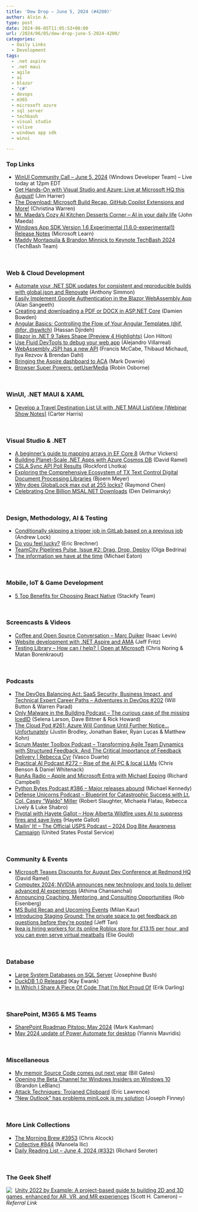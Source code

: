 ```yaml
---
title: 'Dew Drop – June 5, 2024 (#4200)'
author: Alvin A.
type: post
date: 2024-06-05T11:05:53+00:00
url: /2024/06/05/dew-drop-june-5-2024-4200/
categories:
  - Daily Links
  - Development
tags:
  - .net aspire
  - .net maui
  - agile
  - ai
  - blazor
  - 'c#'
  - devops
  - m365
  - microsoft azure
  - sql server
  - techbash
  - visual studio
  - vslive
  - windows app sdk
  - winui

---
```

### <a name="top"></a>Top Links

  * <a href="http://www.youtube.com/watch?v=pExPo1VJ8Ks" target="_blank" rel="noopener">WinUI Community Call &#8211; June 5, 2024</a> (Windows Developer Team) &#8211; Live today at 12pm EDT
  * <a href="https://devblogs.microsoft.com/visualstudio/get-hands-on-with-visual-studio-and-azure-live-at-microsoft-hq-this-august/" target="_blank" rel="noopener">Get Hands-On with Visual Studio and Azure: Live at Microsoft HQ this August!</a> (Jim Harrer)
  * <a href="http://www.youtube.com/watch?v=SfXK8INAUSQ" target="_blank" rel="noopener">The Download: Microsoft Build Recap, GitHub Copilot Extensions and More!</a> (Christina Warren)
  * <a href="http://www.youtube.com/watch?v=3Q54eTj1hv4" target="_blank" rel="noopener">Mr. Maeda&#8217;s Cozy AI Kitchen Desserts Corner &#8211; AI in your daily life</a> (John Maeda)
  * <a href="https://learn.microsoft.com/windows/apps/windows-app-sdk/experimental-channel#version-16-experimental-160-experimental1" target="_blank" rel="noopener">Windows App SDK Version 1.6 Experimental (1.6.0-experimental1) Release Notes</a> (Microsoft Learn)
  * <a href="https://vlqh-zgph.campaign-view.com/ua/viewinbrowser?od=3z5b1449310f71294fafc3d35955582e56a7fc9cec01fb440bc3cc8ba398aa18db&rd=1e7349b985326069&sd=1e7349b9853240a3&n=124296e00d8dc5&mrd=1e7349b98532408d&m=1" target="_blank" rel="noopener">Maddy Montaquila & Brandon Minnick to Keynote TechBash 2024</a> (TechBash Team)

&nbsp;

### <a name="web"></a>Web & Cloud Development

  * <a href="https://anthonysimmon.com/automate-dotnet-sdk-updates-global-json-renovate/" target="_blank" rel="noopener">Automate your .NET SDK updates for consistent and reproducible builds with global.json and Renovate</a> (Anthony Simmon)
  * <a href="https://www.syncfusion.com/blogs/post/google-authentication-blazor-wasm-app?utm_source=alvinashcraft&utm_medium=email&utm_campaign=alvinashcraft_blog_edmjun24" target="_blank" rel="noopener">Easily Implement Google Authentication in the Blazor WebAssembly App</a> (Alan Sangeeth)
  * <a href="https://damienbod.com/2024/06/05/creating-and-downloading-a-pdf-or-docx-in-asp-net-core/" target="_blank" rel="noopener">Creating and downloading a PDF or DOCX in ASP.NET Core</a> (Damien Bowden)
  * <a href="https://www.telerik.com/blogs/angular-basics-controlling-flow-angular-templates-if-for-switch" target="_blank" rel="noopener">Angular Basics: Controlling the Flow of Your Angular Templates (@if, @for, @switch)</a> (Hassan Djirdeh)
  * <a href="https://www.telerik.com/blogs/blazor-net-9-takes-shape-preview-4-highlights" target="_blank" rel="noopener">Blazor in .NET 9 Takes Shape (Preview 4 Highlights)</a> (Jon Hilton)
  * <a href="https://devblogs.microsoft.com/microsoft365dev/use-fluid-devtools-to-debug-your-web-app/" target="_blank" rel="noopener">Use Fluid DevTools to debug your web app</a> (Alejandro Villarreal)
  * <a href="https://v8.dev/blog/jspi-newapi" target="_blank" rel="noopener">WebAssembly JSPI has a new API</a> (Francis McCabe, Thibaud Michaud, Ilya Rezvov & Brendan Dahl)
  * <a href="https://www.poppastring.com/blog/bringing-the-aspire-dashboard-to-aca" target="_blank" rel="noopener">Bringing the Aspire dashboard to ACA</a> (Mark Downie)
  * <a href="https://www.robinosborne.co.uk/2024/06/04/browser-super-powers-getusermedia/" target="_blank" rel="noopener">Browser Super Powers: getUserMedia</a> (Robin Osborne)

&nbsp;

### <a name="silverlight"></a>WinUI, .NET MAUI & XAML

  * <a href="https://www.syncfusion.com/blogs/post/travel-list-ui-maui-listview-webinar?utm_source=alvinashcraft&utm_medium=email&utm_campaign=alvinashcraft_blog_edmjun24" target="_blank" rel="noopener">Develop a Travel Destination List UI with .NET MAUI ListView [Webinar Show Notes]</a> (Carter Harris)

&nbsp;

### <a name="dotnet"></a>Visual Studio & .NET

  * <a href="https://devblogs.microsoft.com/dotnet/array-mapping-in-ef-core-8/" target="_blank" rel="noopener">A beginner’s guide to mapping arrays in EF Core 8</a> (Arthur Vickers)
  * <a href="https://visualstudiomagazine.com/Articles/2024/06/03/azure-cosmos-db.aspx" target="_blank" rel="noopener">Building Planet-Scale .NET Apps with Azure Cosmos DB</a> (David Ramel)
  * <a href="https://blog.lhotka.net/2024/06/04/CSLA-Sync-API-Poll-Results" target="_blank" rel="noopener">CSLA Sync API Poll Results</a> (Rockford Lhotka)
  * <a href="https://www.textcontrol.com/blog/2024/06/04/exploring-the-comprehensive-ecosystem-of-tx-text-control-digital-document-processing-libraries/" target="_blank" rel="noopener">Exploring the Comprehensive Ecosystem of TX Text Control Digital Document Processing Libraries</a> (Bjoern Meyer)
  * <a href="https://devblogs.microsoft.com/oldnewthing/20240604-00/?p=109847" target="_blank" rel="noopener">Why does Global­Lock max out at 255 locks?</a> (Raymond Chen)
  * <a href="https://devblogs.microsoft.com/identity/msal-net-one-billion/" target="_blank" rel="noopener">Celebrating One Billion MSAL.NET Downloads</a> (Den Delimarsky)

&nbsp;

### <a name="design"></a>Design, Methodology, AI & Testing

  * <a href="https://andrewlock.net/conditionally-skipping-a-trigger-job-in-gitlab-based-on-a-previous-job/" target="_blank" rel="noopener">Conditionally skipping a trigger job in GitLab based on a previous job</a> (Andrew Lock)
  * <a href="https://imwrightshardcode.com/2024/06/do-you-feel-lucky/" target="_blank" rel="noopener">Do you feel lucky?</a> (Eric Brechner)
  * <a href="https://blog.jetbrains.com/teamcity/2024/06/teamcity-pipelines-pulse-issue2/" target="_blank" rel="noopener">TeamCity Pipelines Pulse, Issue #2: Drag, Drop, Deploy</a> (Olga Bedrina)
  * <a href="https://samestuffdifferentday.net/2024/06/04/the-information-we-have/" target="_blank" rel="noopener">The information we have at the time</a> (Michael Eaton)

&nbsp;

### <a name="mobile"></a>Mobile, IoT & Game Development

  * <a href="https://stackify.com/5-top-benefits-for-choosing-react-native/" target="_blank" rel="noopener">5 Top Benefits for Choosing React Native</a> (Stackify Team)

&nbsp;

### <a name="videos"></a>Screencasts & Videos

  * <a href="http://www.youtube.com/watch?v=Z5RAlWmtzII" target="_blank" rel="noopener">Coffee and Open Source Conversation &#8211; Marc Duiker</a> (Isaac Levin)
  * <a href="http://www.youtube.com/watch?v=pDHi9BfFai4" target="_blank" rel="noopener">Website development with .NET Aspire and AMA</a> (Jeff Fritz)
  * <a href="http://www.youtube.com/watch?v=b5260HAhEmo" target="_blank" rel="noopener">Testing Library &#8211; How can *I* help? | Open at Microsoft</a> (Chris Noring & Matan Borenkraout)

&nbsp;

### <a name="podcasts"></a>Podcasts

  * <a href="https://www.spreaker.com/episode/the-devops-balancing-act-saas-security-business-impact-and-technical-expert-career-paths-devops-202--60272152" target="_blank" rel="noopener">The DevOps Balancing Act: SaaS Security, Business Impact, and Technical Expert Career Paths &#8211; Adventures in DevOps #202</a> (Will Button & Warren Parad)
  * <a href="https://thecyberwire.com/podcasts/only-malware-in-the-building/1/notes" target="_blank" rel="noopener">Only Malware in the Building Podcast &#8211; The curious case of the missing IcedID</a> (Selena Larson, Dave Bittner & Rick Howard)
  * <a href="https://www.thecloudpod.net/podcast/261-azure-will-continue/" target="_blank" rel="noopener">The Cloud Pod #261: Azure Will Continue Until Further Notice… Unfortunately</a> (Justin Brodley, Jonathan Baker, Ryan Lucas & Matthew Kohn)
  * <a href="https://scrummastertoolbox.libsyn.com/transforming-agile-team-dynamics-with-structured-feedback-and-the-critical-importance-of-feedback-delivery-rebecca-cyr" target="_blank" rel="noopener">Scrum Master Toolbox Podcast &#8211; Transforming Agile Team Dynamics with Structured Feedback, And The Critical Importance of Feedback Delivery | Rebecca Cyr</a> (Vasco Duarte)
  * <a href="https://changelog.com/practicalai/272" target="_blank" rel="noopener">Practical AI Podcast #272 &#8211; Rise of the AI PC & local LLMs</a> (Chris Benson & Daniel Whitenack)
  * <a href="https://runasradio.com/Shows/Show/935" target="_blank" rel="noopener">RunAs Radio &#8211; Apple and Microsoft Entra with Michael Epping</a> (Richard Campbell)
  * <a href="https://pythonbytes.fm/episodes/show/386/major-releases-abound" target="_blank" rel="noopener">Python Bytes Podcast #386 &#8211; Major releases abound</a> (Michael Kennedy)
  * <a href="https://podcasters.spotify.com/pod/show/defenseunicorns/episodes/Blueprint-for-Catastrophic-Success-with-Lt--Col--Casey-Waldo-Miller-e2kfljd" target="_blank" rel="noopener">Defense Unicorns Podcast &#8211; Blueprint for Catastrophic Success with Lt. Col. Casey “Waldo” Miller</a> (Robert Slaughter, Michaela Flatau, Rebecca Lively & Luke Shabro)
  * <a href="https://pivotal-with-hayete-gallot.cohostpodcasting.com/episodes/how-alberta-wildfire-uses-ai-to-suppress-fires-and-save-lives" target="_blank" rel="noopener">Pivotal with Hayete Gallot &#8211; How Alberta Wildfire uses AI to suppress fires and save lives​</a> (Hayete Gallot)
  * <a href="https://podcasts.apple.com/us/podcast/2024-dog-bite-awareness-campaign/id1587184784?i=1000657813622" target="_blank" rel="noopener">Mailin’ It! &#8211; The Official USPS Podcast &#8211; 2024 Dog Bite Awareness Campaign</a> (United States Postal Service)

&nbsp;

### <a name="events"></a>Community & Events

  * <a href="https://visualstudiomagazine.com/Articles/2024/06/04/dev-conference.aspx" target="_blank" rel="noopener">Microsoft Teases Discounts for August Dev Conference at Redmond HQ</a> (David Ramel)
  * <a href="https://blogs.windows.com/windowsexperience/2024/06/04/computex-2024-nvidia-announces-new-technology-and-tools-to-deliver-advanced-ai-experiences/" target="_blank" rel="noopener">Computex 2024: NVIDIA announces new technology and tools to deliver advanced AI experiences</a> (Athima Chansanchai)
  * <a href="https://eisenbergeffect.medium.com/announcing-coaching-mentoring-and-consulting-opportunities-f272b7f58131?source=rss-257e6cfa66b3------2" target="_blank" rel="noopener">Announcing Coaching, Mentoring, and Consulting Opportunities</a> (Rob Eisenberg)
  * <a href="https://techcommunity.microsoft.com/t5/azure-communication-services/ms-build-recap-and-upcoming-events/ba-p/4159751" target="_blank" rel="noopener">MS Build Recap and Upcoming Events</a> (Milan Kaur)
  * <a href="https://stackoverflow.blog/2024/06/04/introducing-staging-ground-the-private-space-to-get-feedback-on-questions-before-they-re-posted/" target="_blank" rel="noopener">Introducing Staging Ground: The private space to get feedback on questions before they’re posted</a> (Jeff Tan)
  * <a href="https://www.pcgamer.com/software/platforms/ikea-is-hiring-workers-for-its-online-roblox-store-for-pound1315-per-hour-and-you-can-even-serve-virtual-meatballs/" target="_blank" rel="noopener">Ikea is hiring workers for its online Roblox store for £13.15 per hour, and you can even serve virtual meatballs</a> (Elie Gould)

&nbsp;

### <a name="sql"></a>Database

  * <a href="https://sqlkitty.com/large-system-dbs-sql-server/" target="_blank" rel="noopener">Large System Databases on SQL Server</a> (Josephine Bush)
  * <a href="http://www.i-programmer.info/news/84-database/17234-duckdb-10-released.html" target="_blank" rel="noopener">DuckDB 1.0 Released</a> (Kay Ewank)
  * <a href="https://erikdarling.com/in-which-i-share-a-piece-of-code-that-im-not-proud-of/" target="_blank" rel="noopener">In Which I Share A Piece Of Code That I’m Not Proud Of</a> (Erik Darling)

&nbsp;

### <a name="sp"></a>SharePoint, M365 & MS Teams

  * <a href="https://techcommunity.microsoft.com/t5/microsoft-sharepoint-blog/sharepoint-roadmap-pitstop-may-2024/ba-p/4158987" target="_blank" rel="noopener">SharePoint Roadmap Pitstop: May 2024</a> (Mark Kashman)
  * <a href="https://powerautomate.microsoft.com/en-us/blog/may-2024-update-of-power-automate-for-desktop/" target="_blank" rel="noopener">May 2024 update of Power Automate for desktop</a> (Yiannis Mavridis)

&nbsp;

### <a name="misc"></a>Miscellaneous

  * <a href="https://www.gatesnotes.com/Source-Code" target="_blank" rel="noopener">My memoir Source Code comes out next year</a> (Bill Gates)
  * <a href="https://blogs.windows.com/windows-insider/2024/06/04/opening-the-beta-channel-for-windows-insiders-on-windows-10/" target="_blank" rel="noopener">Opening the Beta Channel for Windows Insiders on Windows 10</a> (Brandon LeBlanc)
  * <a href="https://textslashplain.com/2024/06/04/attack-techniques-trojaned-clipboard/" target="_blank" rel="noopener">Attack Techniques: Trojaned Clipboard</a> (Eric Lawrence)
  * <a href="https://joefinapps.com/2024/06/01/new-outlook-has-problems-minilook-is-my-solution/" target="_blank" rel="noopener">“New Outlook” has problems miniLook is my solution</a> (Joseph Finney)

&nbsp;

### <a name="links"></a>More Link Collections

  * <a href="https://blog.cwa.me.uk/2024/06/05/the-morning-brew-3953/" target="_blank" rel="noopener">The Morning Brew #3953</a> (Chris Alcock)
  * <a href="https://tympanus.net/codrops/collective/collective-844/" target="_blank" rel="noopener">Collective #844</a> (Manoela Ilic)
  * <a href="https://seroter.com/2024/06/04/daily-reading-list-june-4-2024-332/" target="_blank" rel="noopener">Daily Reading List – June 4, 2024 (#332)</a> (Richard Seroter)

&nbsp;

### <a name="shelf"></a>The Geek Shelf

<a href="https://www.amazon.com/dp/1803234598/?tag=amavin-20" target="_blank" rel="noopener"><img decoding="async" style="margin: 0px 4px 0px 0px; border: 0px currentcolor; float: left; display: inline; background-image: none;" src="https://m.media-amazon.com/images/I/41XzhyzQJUL._SS135_.jpg" align="left" border="0" /></a> <a href="https://www.amazon.com/dp/1803234598/?tag=amavin-20" target="_blank" rel="noopener">Unity 2022 by Example: A project-based guide to building 2D and 3D games, enhanced for AR, VR, and MR experiences</a> (Scott H. Cameron) _&#8211; Referral Link_